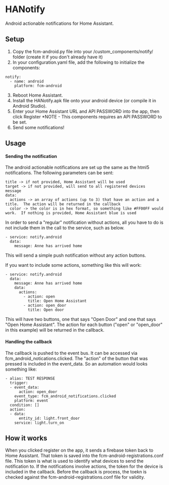 # HANotify
Android actionable notifications for Home Assistant.

## Setup
1.  Copy the fcm-android.py file into your /custom_components/notify/ folder (create it if you don't already have it)
2.  In your configuration.yaml file, add the following to initialize the components:

```
notify:    
  - name: android
    platform: fcm-android
```

3.  Reboot Home Assistant.
4.  Install the HANotify.apk file onto your android device (or compile it in Android Studio).
5.  Enter your Home Assistant URL and API PASSWORD into the app, then click Register
      *NOTE - This components requires an API PASSWORD to be set.
6.  Send some notifications!

## Usage
#### Sending the notification
The android actionable notifications are set up the same as the html5 notifications.  The following parameters can be sent:
```
title -> if not provided, Home Assistant will be used
target -> if not provided, will send to all registered devices
message
data:
  actions -> an array of actions (up to 3) that have an action and a title.  The action will be returned in the callback
  color -> the color is in hex format, so something like #FF00FF would work.  If nothing is provided, Home Assistant blue is used
```

In order to send a "regular" notification without actions, all you have to do is not include them in the call to the service, such as below.
```
- service: notify.android
  data:
    message: Anne has arrived home
```
 This will send a simple push notification without any action buttons.
 
 
 If you want to include some actions, something like this will work:
```
- service: notify.android
  data:
    message: Anne has arrived home
    data:
      actions:
        - action: open
          title: Open Home Assistant
        - action: open_door
          title: Open door 
```
  This will have two buttons, one that says "Open Door" and one that says "Open Home Assistant".  The action for each button ("open" or "open_door" in this example) will be returned in the callback.
  
#### Handling the callback
The callback is pushed to the event bus.  It can be accessed via fcm_android_notications.clicked.  The "action" of the button that was pressed is included in the event_data.  So an automation would looks something like:
```
- alias: TEST RESPONSE
  trigger:
  - event_data:
      action: open_door
    event_type: fcm_android_notifications.clicked
    platform: event
  condition: []
  action:
  - data:
      entity_id: light.front_door
    service: light.turn_on
```

## How it works
When you clicked register on the app, it sends a firebase token back to Home Assistant.  That token is saved into the fcm-android-registrations.conf file.  This token is what is used to identify what devices to send the notification to.  If the notifications involve actions, the token for the device is included in the callback.  Before the callback is process, the toekn is checked against the fcm-android-registrations.conf file for validity.

